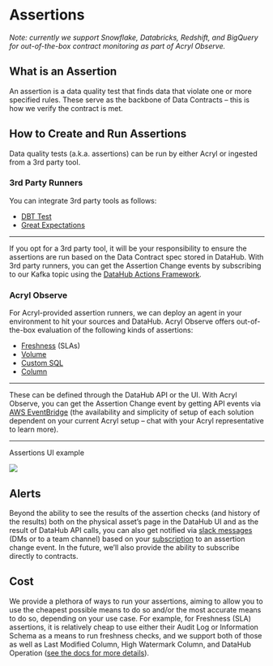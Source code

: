 # Assertions

_Note: currently we support Snowflake, Databricks, Redshift, and BigQuery for out-of-the-box contract monitoring as part of Acryl Observe._


## What is an Assertion

An assertion is a data quality test that finds data that violate one or more specified rules. These serve as the backbone of Data Contracts – this is how we verify the contract is met. 

## How to Create and Run Assertions

Data quality tests (a.k.a. assertions) can be run by either Acryl or ingested from a 3rd party tool. 

### 3rd Party Runners

You can integrate 3rd party tools as follows:

- [DBT Test](https://datahubproject.io/docs/generated/ingestion/sources/dbt#integrating-with-dbt-test)
- [Great Expectations](https://datahubproject.io/docs/metadata-ingestion/integration_docs/great-expectations/)

****

If you opt for a 3rd party tool, it will be your responsibility to ensure the assertions are run based on the Data Contract spec stored in DataHub. With 3rd party runners, you can get the Assertion Change events by subscribing to our Kafka topic using the [DataHub Actions Framework](https://datahubproject.io/docs/actions). 


### Acryl Observe

For Acryl-provided assertion runners, we can deploy an agent in your environment to hit your sources and DataHub. Acryl Observe offers out-of-the-box evaluation of the following kinds of assertions:

- [Freshness](https://datahubproject.io/docs/managed-datahub/observe/freshness-assertions) (SLAs)
- [Volume](https://datahubproject.io/docs/managed-datahub/observe/volume-assertions)
- [Custom SQL](https://datahubproject.io/docs/managed-datahub/observe/custom-sql-assertions)
- [Column](https://datahubproject.io/docs/managed-datahub/observe/column-assertions)

****

These can be defined through the DataHub API or the UI. With Acryl Observe, you can get the Assertion Change event by getting API events via [AWS EventBridge](https://datahubproject.io/docs/managed-datahub/operator-guide/setting-up-events-api-on-aws-eventbridge/) (the availability and simplicity of setup of each solution dependent on your current Acryl setup – chat with your Acryl representative to learn more).

****

Assertions UI example

![](https://lh7-us.googleusercontent.com/Cbo_rujT4QBYGzqMhxk7wNsaiWw6_04biMtC4-qPg-WJdP1VvwKOBcwpQg4j34WfWOvHuCmldP7-GUh-v9Y1YVGYyr1A4qzyolqAT7rC7pU1_0RhrtHDRvWiUZIXh9tB92_4rYkSDNCK6eykMb4Vels)


## Alerts

Beyond the ability to see the results of the assertion checks (and history of the results) both on the physical asset’s page in the DataHub UI and as the result of DataHub API calls, you can also get notified via [slack messages](https://datahubproject.io/docs/managed-datahub/saas-slack-setup/) (DMs or to a team channel) based on your [subscription](https://youtu.be/VNNZpkjHG_I?t=79) to an assertion change event. In the future, we’ll also provide the ability to subscribe directly to contracts.


## Cost

We provide a plethora of ways to run your assertions, aiming to allow you to use the cheapest possible means to do so and/or the most accurate means to do so, depending on your use case. For example, for Freshness (SLA) assertions, it is relatively cheap to use either their Audit Log or Information Schema as a means to run freshness checks, and we support both of those as well as Last Modified Column, High Watermark Column, and DataHub Operation ([see the docs for more details](https://datahubproject.io/docs/managed-datahub/observe/freshness-assertions/#3-change-source)).
